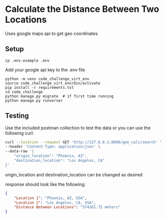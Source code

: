 # Calculate the Distance Between Two Locations
Uses google maps api to get geo coordinates

## Setup
```
cp .env.example .env
```
Add your google api key to the .env file
```
python -m venv code_challenge_virt_env
source code_challenge_virt_env/bin/activate
pip install -r requirements.txt
cd code_challenge
python manage.py migrate  # if first time running
python manage.py runserver
```

## Testing
Use the included postman collection to test the data or you can use the following curl: 
```bash
curl --location --request GET 'http://127.0.0.1:8000/geo_calc/search' \
--header 'Content-Type: application/json' \
--data-raw '{
    "origin_location": "Phoenix, AZ",
    "destination_location": "Los Angeles, CA"
}'
```
origin_location and destination_location can be changed as desired

response should look like the following: 
```json
{
    "Location 1": "Phoenix, AZ, USA",
    "Location 2": "Los Angeles, CA, USA",
    "Distance Between Locations": "574261.72 meters"
}
```